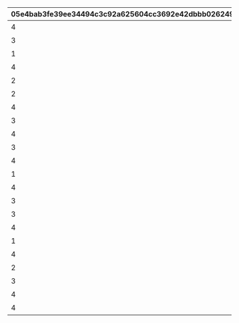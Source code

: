 |05e4bab3fe39ee34494c3c92a625604cc3692e42dbbb0262496eab3c4f218a81|163265a2de3f108cd1dc2e7e22c63bb891e633b53c7c66b9912aaf33c580f8fc|cc3bb0eaaeadcb4d681211aeec35aaa088de5fc83dbebc67d04a3852ca549bd3|a51619a411abb4b29ab08ecafb328aeb01205e326d4824a4bd5c96f35f8fd007|f8233f69e785a14b87c64c6987391aa730bf1db7e35d7f45aefab54f4d5be086|820ce44e45da6e9c16a9191ca29f66c5dbff92df72373ecd84326c1809f7bfe9|ad3fe618e280340fd8622322a61e37667e7b0b0ea2f836f62c1869379694bb48|
| --- | --- | --- | --- | --- | --- | --- |
|4|10064|開会式|20036104|0|1006401|0|
|3|10064|開会式|20036104|0|1006402|0|
|1|10064|徒競走|20036104|1006402|1006403|0|
|4|10064|徒競走|20036104|1006402|1006404|0|
|2|10064|徒競走|20036104|1006402|1006405|0|
|2|10064|騎馬戦|20036104|1006405|1006406|0|
|4|10064|騎馬戦|20036104|1006405|1006407|0|
|3|10064|昼休憩|20036106|1006406|1006408|0|
|4|10064|昼休憩|20036106|1006406|1006409|0|
|3|10064|学術文化出展各種|20036106|1006408|1006410|0|
|4|10064|学術文化出展各種|20036106|1006408|1006411|0|
|1|10064|学術文化出展各種|20036106|1006408|1006412|0|
|4|10064|侍女風給仕喫茶|20036108|1006410|1006413|0|
|3|10064|侍女風給仕喫茶|20036108|1006410|1006414|0|
|3|10064|総合リレー|20036113|1006414|1006415|0|
|4|10064|総合リレー|20036113|1006414|1006416|0|
|1|10064|セレモニーステージ|0|1006415|1006417|2003601|
|4|10064|セレモニーステージ|0|1006415|1006418|2003601|
|2|10064|セレモニーステージ|0|1006415|1006419|2003601|
|3|10064|閉会式|0|1006419|1006420|2003601|
|4|10064|閉会式|0|1006419|1006421|2003601|
|4|10064|コンプリート演出|0|1006420|1006422|2003601|